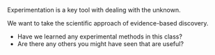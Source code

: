 
Experimentation is a key tool with dealing with the unknown.

We want to take the scientific approach of evidence-based discovery.

- Have we learned any experimental methods in this class?
- Are there any others you might have seen that are useful?